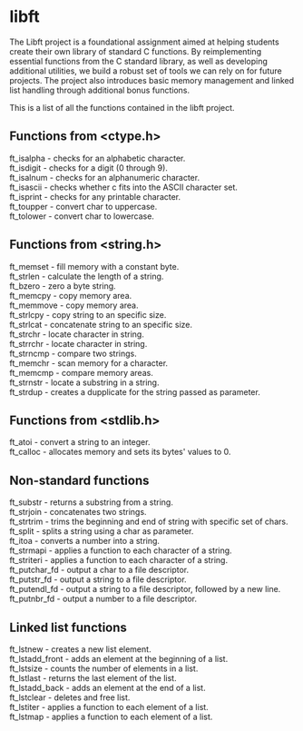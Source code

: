 # libft

The Libft project is a foundational assignment aimed at helping students create their own library of standard C functions. By reimplementing essential functions from the C standard library, as well as developing additional utilities, we build a robust set of tools we can rely on for future projects. The project also introduces basic memory management and linked list handling through additional bonus functions.

This is a list of all the functions contained in the libft project.

## Functions from <ctype.h>

ft_isalpha - checks for an alphabetic character.  
ft_isdigit - checks for a digit (0 through 9).  
ft_isalnum - checks for an alphanumeric character.  
ft_isascii - checks whether c fits into the ASCII character set.  
ft_isprint - checks for any printable character.  
ft_toupper - convert char to uppercase.  
ft_tolower - convert char to lowercase.  

## Functions from <string.h>

ft_memset - fill memory with a constant byte.  
ft_strlen - calculate the length of a string.  
ft_bzero - zero a byte string.  
ft_memcpy - copy memory area.  
ft_memmove - copy memory area.  
ft_strlcpy - copy string to an specific size.  
ft_strlcat - concatenate string to an specific size.  
ft_strchr - locate character in string.  
ft_strrchr - locate character in string.  
ft_strncmp - compare two strings.  
ft_memchr - scan memory for a character.  
ft_memcmp - compare memory areas.  
ft_strnstr - locate a substring in a string.  
ft_strdup - creates a dupplicate for the string passed as parameter.  

## Functions from <stdlib.h>

ft_atoi - convert a string to an integer.  
ft_calloc - allocates memory and sets its bytes' values to 0.  

## Non-standard functions

ft_substr - returns a substring from a string.  
ft_strjoin - concatenates two strings.  
ft_strtrim - trims the beginning and end of string with specific set of chars.  
ft_split - splits a string using a char as parameter.  
ft_itoa - converts a number into a string.  
ft_strmapi - applies a function to each character of a string.  
ft_striteri - applies a function to each character of a string.  
ft_putchar_fd - output a char to a file descriptor.  
ft_putstr_fd - output a string to a file descriptor.  
ft_putendl_fd - output a string to a file descriptor, followed by a new line.  
ft_putnbr_fd - output a number to a file descriptor.  

## Linked list functions

ft_lstnew - creates a new list element.  
ft_lstadd_front - adds an element at the beginning of a list.  
ft_lstsize - counts the number of elements in a list.  
ft_lstlast - returns the last element of the list.  
ft_lstadd_back - adds an element at the end of a list.  
ft_lstclear - deletes and free list.  
ft_lstiter - applies a function to each element of a list.  
ft_lstmap - applies a function to each element of a list.  
